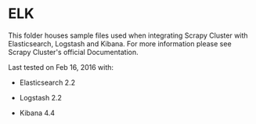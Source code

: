 ELK
===

This folder houses sample files used when integrating Scrapy Cluster with Elasticsearch, Logstash and Kibana. For more information please see Scrapy Cluster's official Documentation.

Last tested on Feb 16, 2016 with:

* Elasticsearch 2.2

* Logstash 2.2

* Kibana 4.4